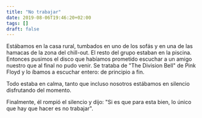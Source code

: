 ```yaml
---
title: "No trabajar"
date: 2019-08-06T19:46:20+02:00
tags: []
draft: false
---
```


Estábamos en la casa rural, tumbados en uno de los sofás y en una de las hamacas de la zona del chill-out. El resto del grupo estaban en la piscina. Entonces pusimos el disco que habíamos prometido escuchar a un amigo nuestro que al final no pudo venir. Se trataba de "The Division Bell" de Pink Floyd y lo íbamos a escuchar entero: de principio a fin.
<!--more-->

Todo estaba en calma, tanto que incluso nosotros estábamos en silencio disfrutando del momento.

Finalmente, él rompió el silencio y dijo: "Si es que para esta bien, lo único que hay que hacer es no trabajar". 
